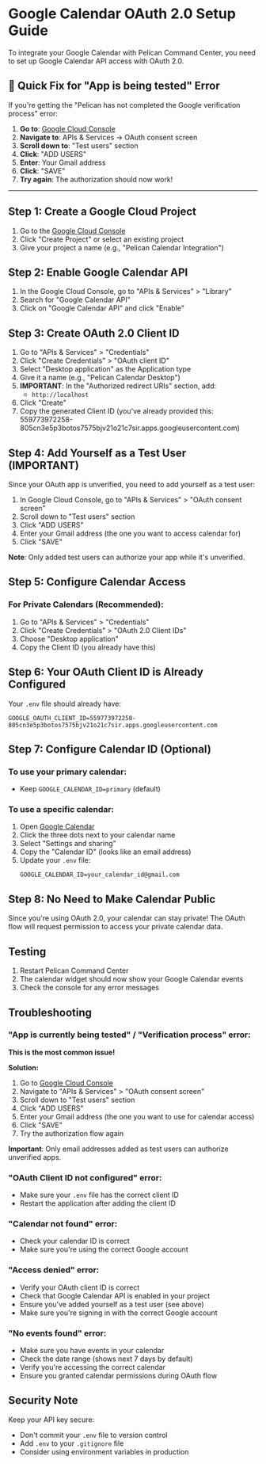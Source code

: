 # Google Calendar OAuth 2.0 Setup Guide

To integrate your Google Calendar with Pelican Command Center, you need to set up Google Calendar API access with OAuth 2.0.

## 🚨 Quick Fix for "App is being tested" Error

If you're getting the "Pelican has not completed the Google verification process" error:

1. **Go to**: [Google Cloud Console](https://console.cloud.google.com/)
2. **Navigate to**: APIs & Services → OAuth consent screen
3. **Scroll down to**: "Test users" section
4. **Click**: "ADD USERS"
5. **Enter**: Your Gmail address
6. **Click**: "SAVE"
7. **Try again**: The authorization should now work!

---

## Step 1: Create a Google Cloud Project

1. Go to the [Google Cloud Console](https://console.cloud.google.com/)
2. Click "Create Project" or select an existing project
3. Give your project a name (e.g., "Pelican Calendar Integration")

## Step 2: Enable Google Calendar API

1. In the Google Cloud Console, go to "APIs & Services" > "Library"
2. Search for "Google Calendar API"
3. Click on "Google Calendar API" and click "Enable"

## Step 3: Create OAuth 2.0 Client ID

1. Go to "APIs & Services" > "Credentials"
2. Click "Create Credentials" > "OAuth client ID"
3. Select "Desktop application" as the Application type
4. Give it a name (e.g., "Pelican Calendar Desktop")
5. **IMPORTANT**: In the "Authorized redirect URIs" section, add:
   - `http://localhost`
6. Click "Create"
7. Copy the generated Client ID (you've already provided this: 559773972258-805cn3e5p3botos7575bjv21o21c7sir.apps.googleusercontent.com)

## Step 4: Add Yourself as a Test User (IMPORTANT)

Since your OAuth app is unverified, you need to add yourself as a test user:

1. In Google Cloud Console, go to "APIs & Services" > "OAuth consent screen"
2. Scroll down to "Test users" section
3. Click "ADD USERS"
4. Enter your Gmail address (the one you want to access calendar for)
5. Click "SAVE"

**Note**: Only added test users can authorize your app while it's unverified.

## Step 5: Configure Calendar Access

### For Private Calendars (Recommended):
1. Go to "APIs & Services" > "Credentials"
2. Click "Create Credentials" > "OAuth 2.0 Client IDs"
3. Choose "Desktop application"
4. Copy the Client ID (you already have this)

## Step 6: Your OAuth Client ID is Already Configured

Your `.env` file should already have:
```
GOOGLE_OAUTH_CLIENT_ID=559773972258-805cn3e5p3botos7575bjv21o21c7sir.apps.googleusercontent.com
```

## Step 7: Configure Calendar ID (Optional)

### To use your primary calendar:
- Keep `GOOGLE_CALENDAR_ID=primary` (default)

### To use a specific calendar:
1. Open [Google Calendar](https://calendar.google.com)
2. Click the three dots next to your calendar name
3. Select "Settings and sharing"
4. Copy the "Calendar ID" (looks like an email address)
5. Update your `.env` file:
   ```
   GOOGLE_CALENDAR_ID=your_calendar_id@gmail.com
   ```

## Step 8: No Need to Make Calendar Public

Since you're using OAuth 2.0, your calendar can stay private! The OAuth flow will request permission to access your private calendar data.

## Testing

1. Restart Pelican Command Center
2. The calendar widget should now show your Google Calendar events
3. Check the console for any error messages

## Troubleshooting

### "App is currently being tested" / "Verification process" error:
**This is the most common issue!**

**Solution:**
1. Go to [Google Cloud Console](https://console.cloud.google.com/)
2. Navigate to "APIs & Services" > "OAuth consent screen"
3. Scroll down to "Test users" section
4. Click "ADD USERS"
5. Enter your Gmail address (the one you want to use for calendar access)
6. Click "SAVE"
7. Try the authorization flow again

**Important**: Only email addresses added as test users can authorize unverified apps.

### "OAuth Client ID not configured" error:
- Make sure your `.env` file has the correct client ID
- Restart the application after adding the client ID

### "Calendar not found" error:
- Check your calendar ID is correct
- Make sure you're using the correct Google account

### "Access denied" error:
- Verify your OAuth client ID is correct
- Check that Google Calendar API is enabled in your project
- Ensure you've added yourself as a test user (see above)
- Make sure you're signing in with the correct Google account

### "No events found" error:
- Make sure you have events in your calendar
- Check the date range (shows next 7 days by default)
- Verify you're accessing the correct calendar
- Ensure you granted calendar permissions during OAuth flow

## Security Note

Keep your API key secure:
- Don't commit your `.env` file to version control
- Add `.env` to your `.gitignore` file
- Consider using environment variables in production